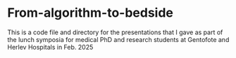 # From-algorithm-to-bedside

This is a code file and directory for the presentations that I gave as part of the lunch symposia for medical PhD and research students at Gentofote and Herlev Hospitals in Feb. 2025
